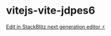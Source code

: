 # vitejs-vite-jdpes6

[Edit in StackBlitz next generation editor ⚡️](https://stackblitz.com/~/github.com/emilgomez1/vitejs-vite-jdpes6)